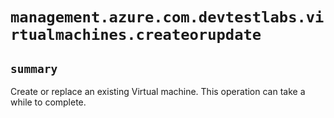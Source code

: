 # `management.azure.com.devtestlabs.virtualmachines.createorupdate`

## `summary`
Create or replace an existing Virtual machine. This operation can take a while to complete.


